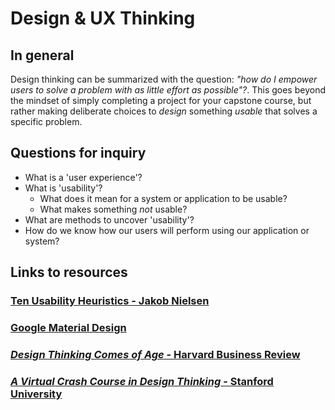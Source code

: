 # Design & UX Thinking

## In general

Design thinking can be summarized with the question: _"how do I empower users to solve a problem with as little effort as possible"?_. This goes beyond the mindset of simply completing a project for your capstone course, but rather making deliberate choices to _design_ something _usable_ that solves a specific problem.

## Questions for inquiry

* What is a 'user experience'?
* What is 'usability'?
	* What does it mean for a system or application to be usable?
	* What makes something _not_ usable?
* What are methods to uncover 'usability'?
* How do we know how our users will perform using our application or system?

## Links to resources

### [Ten Usability Heuristics - Jakob Nielsen](https://www.nngroup.com/articles/ten-usability-heuristics/)

### [Google Material Design](https://material.io/)

### [_Design Thinking Comes of Age_ - Harvard Business Review](https://hbr.org/2015/09/design-thinking-comes-of-age)

### [_A Virtual Crash Course in Design Thinking_ - Stanford University](https://dschool.stanford.edu/resources-collections/a-virtual-crash-course-in-design-thinking)